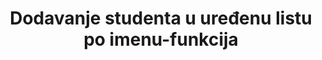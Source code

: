 ﻿---
title: Dodavanje studenta u uređenu listu po imenu-funkcija
timelimit: 1
type: functional
memlimit: 64
owner: RAF
origin: RAF
tags: []
solutions:
    c: Rešenje (C)
status: KANDIDAT
status-od: 2017-10-01
---
